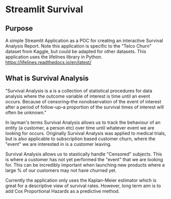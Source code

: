 # Streamlit Survival

## Purpose
A simple Streamlit Application as a POC for creating an interactive Survival Analysis Report. Note this application is specific to the "Telco Churn" dataset from Kaggle, but could be adapted for other datasets.
This application uses the lifelines library in Python. https://lifelines.readthedocs.io/en/latest/

## What is Survival Analysis
"Survival Analysis is a is a collection of statistical procedures for data analysis where the outcome variable of interest is time until an event occurs. 
Because of censoring–the nonobservation of the event of interest after a period of follow-up–a proportion of the survival times of interest will often be unknown."

In layman's terms Survival Analysis allows us to track the behaviour of an entity (a customer, a person etc) over time until whatever event we are looking for occurs.
Originally Survival Analysis was applied to medical trials, but is also applicable to subscription based customer churn, where the "event" we are interested in is a customer leaving.

Survival Analysis allows us to stastically handle "Censored" subjects. This is where a customer has not yet performed the "event" that we are looking for. 
This can be incredibly important when launching new products where a large % of our customers may not have churned yet.

Currently the application only uses the Kaplan-Meier estimator which is great for a descriptive view of survival rates.
However, long term aim is to add Cox Proportional Hazards as a predictive method.

